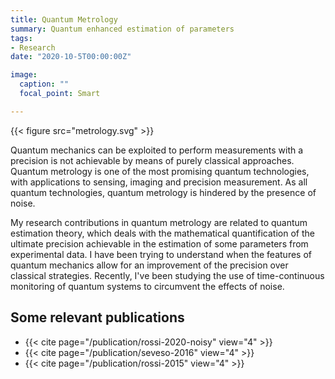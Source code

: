 ```yaml
---
title: Quantum Metrology
summary: Quantum enhanced estimation of parameters
tags:
- Research
date: "2020-10-5T00:00:00Z"

image:
  caption: ""
  focal_point: Smart

---
```



{{< figure src="metrology.svg" >}}

Quantum mechanics can be exploited to perform measurements with a precision is not achievable by means of purely classical approaches.
Quantum metrology is one of the most promising quantum technologies, with applications to sensing, imaging and precision measurement.
As all quantum technologies, quantum metrology is hindered by the presence of noise.

My research contributions in quantum metrology are related to quantum estimation theory, which deals with the mathematical quantification
of the ultimate precision achievable in the estimation of some parameters from experimental data.
I have been trying to understand when the features of quantum mechanics allow for an improvement of the precision over classical strategies.
Recently, I've been studying the use of time-continuous monitoring of quantum systems
to circumvent the effects of noise.
## Some relevant publications
* {{< cite page="/publication/rossi-2020-noisy" view="4" >}}
* {{< cite page="/publication/seveso-2016" view="4" >}}
* {{< cite page="/publication/rossi-2015" view="4" >}}